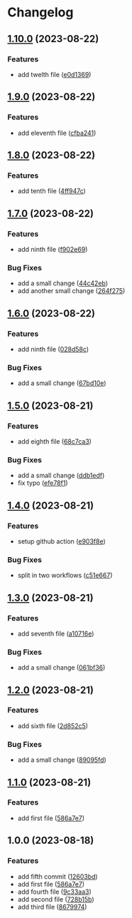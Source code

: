 # Changelog

## [1.10.0](https://github.com/dgellow/test-release-please-behaviour/compare/v1.9.0...v1.10.0) (2023-08-22)


### Features

* add twelth file ([e0d1369](https://github.com/dgellow/test-release-please-behaviour/commit/e0d1369688b3fb1499778fd7c400999c8654834d))

## [1.9.0](https://github.com/dgellow/test-release-please-behaviour/compare/v1.8.0...v1.9.0) (2023-08-22)


### Features

* add eleventh file ([cfba241](https://github.com/dgellow/test-release-please-behaviour/commit/cfba241243065b2f7808557f824f2925161d2a9f))

## [1.8.0](https://github.com/dgellow/test-release-please-behaviour/compare/v1.7.0...v1.8.0) (2023-08-22)


### Features

* add tenth file ([4ff947c](https://github.com/dgellow/test-release-please-behaviour/commit/4ff947cc8b182b24ed61e7cb22809c98bc5b24a4))

## [1.7.0](https://github.com/dgellow/test-release-please-behaviour/compare/v1.6.0...v1.7.0) (2023-08-22)


### Features

* add ninth file ([f902e69](https://github.com/dgellow/test-release-please-behaviour/commit/f902e69261c0800c8c4fdc708311f5752f6ec21c))


### Bug Fixes

* add a small change ([44c42eb](https://github.com/dgellow/test-release-please-behaviour/commit/44c42eb2be434e9c313ab5d957661bb38c49ce9a))
* add another small change ([264f275](https://github.com/dgellow/test-release-please-behaviour/commit/264f275ca695c9a0abc8aab435325251d711279c))

## [1.6.0](https://github.com/dgellow/test-release-please-behaviour/compare/v1.5.0...v1.6.0) (2023-08-22)


### Features

* add ninth file ([028d58c](https://github.com/dgellow/test-release-please-behaviour/commit/028d58c5d152986e575d503854bfbb86c750c1f8))


### Bug Fixes

* add a small change ([67bd10e](https://github.com/dgellow/test-release-please-behaviour/commit/67bd10ea1784e0c1825fa417378cdaa90f59a7d7))

## [1.5.0](https://github.com/dgellow/test-release-please-behaviour/compare/v1.4.0...v1.5.0) (2023-08-21)


### Features

* add eighth file ([68c7ca3](https://github.com/dgellow/test-release-please-behaviour/commit/68c7ca38d5e85ee5486cce2350f9535e98d56b26))


### Bug Fixes

* add a small change ([ddb1edf](https://github.com/dgellow/test-release-please-behaviour/commit/ddb1edfe7fc174768069ad90aba2080603fec5aa))
* fix typo ([efe78f1](https://github.com/dgellow/test-release-please-behaviour/commit/efe78f1b08590cdb1a7b72eec4ea673499f59e94))

## [1.4.0](https://github.com/dgellow/test-release-please-behaviour/compare/v1.3.0...v1.4.0) (2023-08-21)


### Features

* setup github action ([e903f8e](https://github.com/dgellow/test-release-please-behaviour/commit/e903f8e9a8710d2683d235c4a719341d34c254f1))


### Bug Fixes

* split in two workflows ([c51e667](https://github.com/dgellow/test-release-please-behaviour/commit/c51e667c653f0aa856ee907b8fd8de07c2544b8c))

## [1.3.0](https://github.com/dgellow/test-release-please-behaviour/compare/v1.2.0...v1.3.0) (2023-08-21)


### Features

* add seventh file ([a10716e](https://github.com/dgellow/test-release-please-behaviour/commit/a10716efa9003b030479ab812d8842a6fb6a3edc))


### Bug Fixes

* add a small change ([061bf36](https://github.com/dgellow/test-release-please-behaviour/commit/061bf364904826ef92a1be2fa926342e4ba6245d))

## [1.2.0](https://github.com/dgellow/test-release-please-behaviour/compare/v1.1.0...v1.2.0) (2023-08-21)


### Features

* add sixth file ([2d852c5](https://github.com/dgellow/test-release-please-behaviour/commit/2d852c57b4f6c688baaec2084fa7864e904b7b1a))


### Bug Fixes

* add a small change ([89095fd](https://github.com/dgellow/test-release-please-behaviour/commit/89095fd4a315e087b89ee8622a079f3652f784a7))

## [1.1.0](https://github.com/dgellow/test-release-please-behaviour/compare/v1.0.0...v1.1.0) (2023-08-21)


### Features

* add first file ([586a7e7](https://github.com/dgellow/test-release-please-behaviour/commit/586a7e72dd025c34c2eb308a539a5dbc50000223))

## 1.0.0 (2023-08-18)


### Features

* add fifth commit ([12603bd](https://github.com/dgellow/test-release-please-behaviour/commit/12603bdc7a1aeebfb084ee8772bfc1729e5e265b))
* add first file ([586a7e7](https://github.com/dgellow/test-release-please-behaviour/commit/586a7e72dd025c34c2eb308a539a5dbc50000223))
* add fourth file ([9c33aa3](https://github.com/dgellow/test-release-please-behaviour/commit/9c33aa364eb7f379b287c15f888afdce999fd558))
* add second file ([728b15b](https://github.com/dgellow/test-release-please-behaviour/commit/728b15b072866b410471e48ef863da34a19ebe2e))
* add third file ([8679974](https://github.com/dgellow/test-release-please-behaviour/commit/8679974c78bf035c90b38a4b88e350e0f8c5211c))
